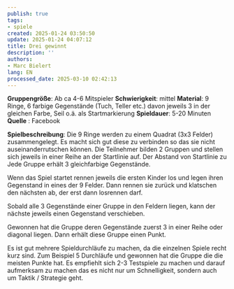 ```yaml
---
publish: true
tags:
- spiele
created: 2025-01-24 03:50:50
update: 2025-01-24 04:07:12
title: Drei gewinnt
description: ''
authors:
- Marc Bielert
lang: EN
processed_date: 2025-03-10 02:42:13
---
```


**Gruppengröße**: Ab ca 4-6 Mitspieler
**Schwierigkeit**: mittel
**Material**: 9 Ringe, 6 farbige Gegenstände (Tuch, Teller etc.) davon jeweils 3 in der gleichen Farbe, Seil o.ä. als Startmarkierung
**Spieldauer**: 5-20 Minuten
**Quelle** : Facebook

**Spielbeschreibung**:
Die 9 Ringe werden zu einem Quadrat (3x3 Felder) zusammengelegt.
Es macht sich gut diese zu verbinden so das sie nicht auseinanderrutschen können.
Die Teilnehmer bilden 2 Gruppen und stellen sich jeweils in einer Reihe an der Startlinie auf.
Der Abstand von Startlinie zu
Jede Gruppe erhält 3 gleichfarbige Gegenstände.

Wenn das Spiel startet rennen jeweils die ersten Kinder los und legen ihren Gegenstand in eines der 9 Felder. Dann rennen sie zurück und klatschen den nächsten ab, der erst dann losrennen darf.

Sobald alle 3 Gegenstände einer Gruppe in den Feldern liegen, kann der nächste jeweils einen Gegenstand verschieben.

Gewonnen hat die Gruppe deren Gegenstände zuerst 3 in einer Reihe oder diagonal liegen.
Dann erhält diese Gruppe einen Punkt.

Es ist gut mehrere Spieldurchläufe zu machen, da die einzelnen Spiele recht kurz sind. Zum Beispiel 5 Durchläufe und gewonnen hat die Gruppe die die meisten Punkte hat.
Es empfiehlt sich 2-3 Testspiele zu machen und darauf aufmerksam zu machen das es nicht nur um Schnelligkeit, sondern auch um Taktik / Strategie geht.
